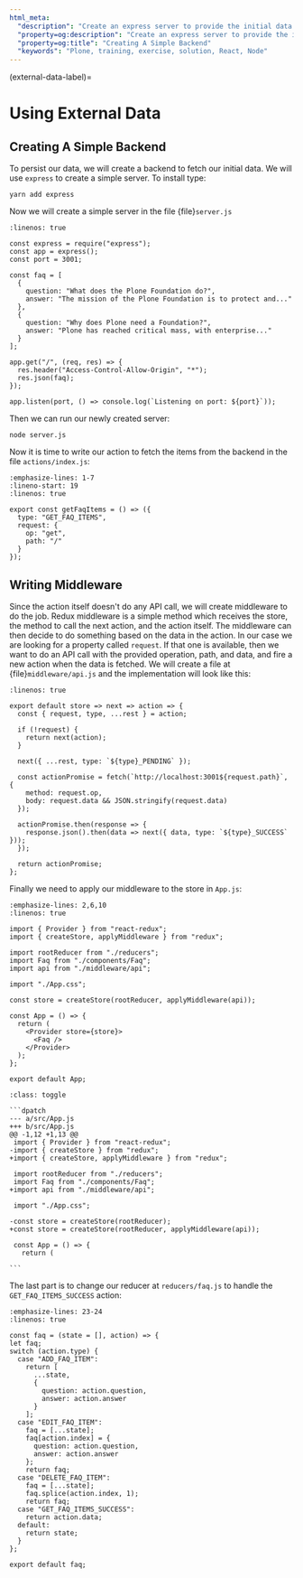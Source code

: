 ```yaml
---
html_meta:
  "description": "Create an express server to provide the initial data for the component. Write a redux middleware to fire a network request to get the initial data."
  "property=og:description": "Create an express server to provide the initial data for the component. Write a redux middleware to fire a network request to get the initial data."
  "property=og:title": "Creating A Simple Backend"
  "keywords": "Plone, training, exercise, solution, React, Node"
---
```


(external-data-label)=

# Using External Data

## Creating A Simple Backend

To persist our data, we will create a backend to fetch our initial data.
We will use `express` to create a simple server.
To install type:

```shell
yarn add express
```

Now we will create a simple server in the file {file}`server.js`

```{code-block} jsx
:linenos: true

const express = require("express");
const app = express();
const port = 3001;

const faq = [
  {
    question: "What does the Plone Foundation do?",
    answer: "The mission of the Plone Foundation is to protect and..."
  },
  {
    question: "Why does Plone need a Foundation?",
    answer: "Plone has reached critical mass, with enterprise..."
  }
];

app.get("/", (req, res) => {
  res.header("Access-Control-Allow-Origin", "*");
  res.json(faq);
});

app.listen(port, () => console.log(`Listening on port: ${port}`));
```

Then we can run our newly created server:

```shell
node server.js
```

Now it is time to write our action to fetch the items from the backend in the file `actions/index.js`:

```{code-block} jsx
:emphasize-lines: 1-7
:lineno-start: 19
:linenos: true

export const getFaqItems = () => ({
  type: "GET_FAQ_ITEMS",
  request: {
    op: "get",
    path: "/"
  }
});
```

## Writing Middleware

Since the action itself doesn't do any API call, we will create middleware to do the job.
Redux middleware is a simple method which receives the store, the method to call the next action, and the action itself.
The middleware can then decide to do something based on the data in the action.
In our case we are looking for a property called `request`.
If that one is available, then we want to do an API call with the provided operation, path, and data, and fire a new action when the data is fetched.
We will create a file at {file}`middleware/api.js` and the implementation will look like this:

```{code-block} jsx
:linenos: true

export default store => next => action => {
  const { request, type, ...rest } = action;

  if (!request) {
    return next(action);
  }

  next({ ...rest, type: `${type}_PENDING` });

  const actionPromise = fetch(`http://localhost:3001${request.path}`, {
    method: request.op,
    body: request.data && JSON.stringify(request.data)
  });

  actionPromise.then(response => {
    response.json().then(data => next({ data, type: `${type}_SUCCESS` }));
  });

  return actionPromise;
};
```

Finally we need to apply our middleware to the store in `App.js`:

```{code-block} jsx
:emphasize-lines: 2,6,10
:linenos: true

import { Provider } from "react-redux";
import { createStore, applyMiddleware } from "redux";

import rootReducer from "./reducers";
import Faq from "./components/Faq";
import api from "./middleware/api";

import "./App.css";

const store = createStore(rootReducer, applyMiddleware(api));

const App = () => {
  return (
    <Provider store={store}>
      <Faq />
    </Provider>
  );
};

export default App;
```

````{admonition} Differences
:class: toggle

```dpatch
--- a/src/App.js
+++ b/src/App.js
@@ -1,12 +1,13 @@
 import { Provider } from "react-redux";
-import { createStore } from "redux";
+import { createStore, applyMiddleware } from "redux";

 import rootReducer from "./reducers";
 import Faq from "./components/Faq";
+import api from "./middleware/api";

 import "./App.css";

-const store = createStore(rootReducer);
+const store = createStore(rootReducer, applyMiddleware(api));

 const App = () => {
   return (

```
````

The last part is to change our reducer at `reducers/faq.js` to handle the `GET_FAQ_ITEMS_SUCCESS` action:

```{code-block} jsx
:emphasize-lines: 23-24
:linenos: true

const faq = (state = [], action) => {
let faq;
switch (action.type) {
  case "ADD_FAQ_ITEM":
    return [
      ...state,
      {
        question: action.question,
        answer: action.answer
      }
    ];
  case "EDIT_FAQ_ITEM":
    faq = [...state];
    faq[action.index] = {
      question: action.question,
      answer: action.answer
    };
    return faq;
  case "DELETE_FAQ_ITEM":
    faq = [...state];
    faq.splice(action.index, 1);
    return faq;
  case "GET_FAQ_ITEMS_SUCCESS":
    return action.data;
  default:
    return state;
  }
};

export default faq;
```
